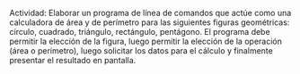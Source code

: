 Actividad: Elaborar un programa de línea de comandos que actúe como una calculadora de área y de perímetro para las siguientes figuras geométricas: círculo, cuadrado, triángulo, rectángulo, pentágono. El programa debe permitir la elección de la figura, luego permitir la elección de la operación (área o perímetro), luego solicitar los datos para el cálculo y finalmente presentar el resultado en pantalla.

